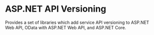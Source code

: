 # ASP.NET API Versioning
Provides a set of libraries which add service API versioning to ASP.NET Web API, OData with ASP.NET Web API, and ASP.NET Core.